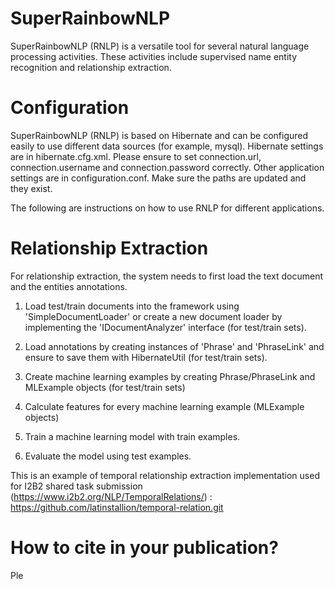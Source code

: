 SuperRainbowNLP
==========

SuperRainbowNLP (RNLP) is a versatile tool for several natural language processing activities. These activities include supervised name entity recognition and relationship extraction.


Configuration
==========
SuperRainbowNLP (RNLP) is based on Hibernate and can be configured easily to use different data sources (for example, mysql). Hibernate settings are in hibernate.cfg.xml. Please ensure to set connection.url, connection.username and connection.password correctly. Other application settings are in configuration.conf. Make sure the paths are updated and they exist.

The following are instructions on how to use RNLP for different applications.

Relationship Extraction
==========
For relationship extraction, the system needs to first load the text document and the entities annotations.

1. Load test/train documents into the framework using 'SimpleDocumentLoader' or create a new document loader by implementing the 'IDocumentAnalyzer' interface (for test/train sets).

2. Load annotations by creating instances of 'Phrase' and 'PhraseLink' and ensure to save them with HibernateUtil (for test/train sets).

3. Create machine learning examples by creating Phrase/PhraseLink and MLExample objects (for test/train sets)

4. Calculate features for every machine learning example (MLExample objects)

5. Train a machine learning model with train examples.

6. Evaluate the model using test examples.

This is an example of temporal relationship extraction implementation used for I2B2 shared task submission (https://www.i2b2.org/NLP/TemporalRelations/) :
https://github.com/latinstallion/temporal-relation.git


How to cite in your publication?
==========
Ple
